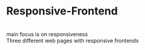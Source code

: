 # Responsive-Frontend
<br>
main focus is on responsiveness
<br>
Three different web pages with responsive frontends 
